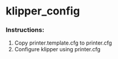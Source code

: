 # klipper_config
### Instructions:

1) Copy printer.template.cfg to printer.cfg
2) Configure klipper using printer.cfg